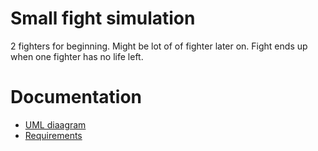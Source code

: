 # Small fight simulation
2 fighters for beginning. Might be lot of of fighter later on.
Fight ends up when one fighter has no life left.

# Documentation
* [UML diaagram](https://drive.draw.io/#G0Bw9svD-huFKNSVdHaUwwM1FGSTQ)
* [Requirements](https://docs.google.com/document/d/1oNhjy4V-6OZWYu2PdKTMhI3IPDtcXjEB34rZxYTwi8g/edit)
